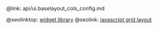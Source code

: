 @link: api/ui.baselayout_cols_config.md

@seolinktop: [widget library](https://webix.com)
@seolink: [javascript grid layout](https://webix.com/widget/layout/)